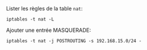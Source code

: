 Lister les règles de la table `nat`:
```
iptables -t nat -L
```

Ajouter une entrée MASQUERADE:
```
iptables -t nat -j POSTROUTING -s 192.168.15.0/24 -
```